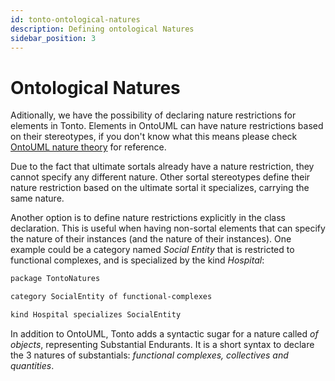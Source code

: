```yaml
---
id: tonto-ontological-natures
description: Defining ontological Natures
sidebar_position: 3
---
```


# Ontological Natures

Aditionally, we have the possibility of declaring nature restrictions for elements in Tonto. Elements in OntoUML can have nature restrictions based on their stereotypes, if you don't know what this means please check [OntoUML nature theory](https://google.com) for reference.

Due to the fact that ultimate sortals already have a nature restriction, they cannot specify any different nature. Other sortal stereotypes define their nature restriction based on the ultimate sortal it specializes, carrying the same nature.

Another option is to define nature restrictions explicitly in the class declaration.  This is useful when having non-sortal elements that can specify the nature of their instances (and the nature of their instances). One example could be a category named *Social Entity* that is restricted to functional complexes, and is specialized by the kind *Hospital*:

```bash
package TontoNatures

category SocialEntity of functional-complexes

kind Hospital specializes SocialEntity
```

In addition to OntoUML, Tonto adds a syntactic sugar for a nature called *of objects*, representing Substantial Endurants. It is a short syntax to declare the 3 natures of substantials: *functional complexes, collectives and quantities*.
